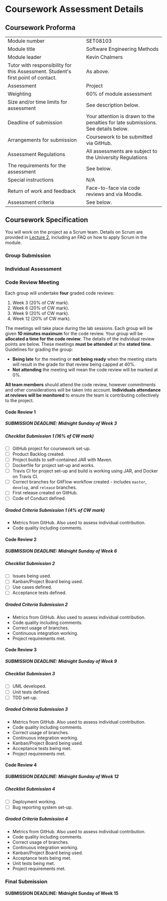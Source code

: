 # Coursework Assessment Details

## Coursework Proforma

| | |
| --- | --- |
| Module number | SET08103 |
| Module title | Software Engineering Methods |
| Module leader | Kevin Chalmers |
| Tutor with responsibility for this Assessment. Student's first point of contact. | As above. |
| Assessment | Project |
| Weighting | 60% of module assessment |
| Size and/or time limits for assessment | See description below. |
| Deadline of submission | Your attention is drawn to the penalties for late submissions.  See details below. |
| Arrangements for submission | Coursework to be submitted via GitHub. |
| Assessment Regulations | All assessments are subject to the University Regulations |
| The requirements for the assessment | See below. |
| Special instructions | N/A |
| Return of work and feedback | Face-to-face via code reviews and via Moodle. |
| Assessment criteria | See below. |

## Coursework Specification

You will work on the project as a Scrum team.  Details on Scrum are provided in [Lecture 2](../lectures/lecture02), including an FAQ on how to apply Scrum in the module.

### Group Submission

### Individual Assessment

### Code Review Meeting

Each group will undertake **four** graded code reviews:

1. Week 3 (20% of CW mark).
2. Week 6 (20% of CW mark).
3. Week 9 (20% of CW mark).
4. Week 12 (20% of CW mark).

The meetings will take place during the lab sessions.  Each group will be given **10 minutes maximum** for the code review.  Your group will be **allocated a time for the code review**.  The details of the individual review points are below.  These meetings **must be attended** at the **stated time**.  Guidelines for grading the group:

- **Being late** for the meeting or **not being ready** when the meeting starts will result in the grade for that review being capped at 40%.
- **Not attending** the meeting will mean the code review will be marked at 0%.

**All team members** should attend the code review, however commitments and other considerations will be taken into account.  **Individuals attendance at reviews will be monitored** to ensure the team is contributing collectively to the project.

#### Code Review 1

##### SUBMISSION DEADLINE: Midnight Sunday of Week 3

##### Checklist Submission 1 (16% of CW mark)

- [ ] GitHub project for coursework set-up.
- [ ] Product Backlog created.
- [ ] Project builds to self-contained JAR with Maven.
- [ ] Dockerfile for project set-up and works.
- [ ] Travis CI for project set-up and build is working using JAR, and Docker on Travis CI.
- [ ] Correct branches for GitFlow workflow created - includes `master`, `develop`, and `release` branches.
- [ ] First release created on GitHub.
- [ ] Code of Conduct defined.

##### Graded Criteria Submission 1 (4% of CW mark)

- Metrics from GitHub.  Also used to assess individual contribution.
- Code quality including comments.

#### Code Review 2

##### SUBMISSION DEADLINE: Midnight Sunday of Week 6

##### Checklist Submission 2

- [ ] Issues being used.
- [ ] Kanban/Project Board being used.
- [ ] Use cases defined.
- [ ] Acceptance tests defined.

##### Graded Criteria Submission 2

- Metrics from GitHub.  Also used to assess individual contribution.
- Code quality including comments.
- Correct usage of branches.
- Continuous integration working.
- Project requirements met.

#### Code Review 3

##### SUBMISSION DEADLINE: Midnight Sunday of Week 9

##### Checklist Submission 3

- [ ] UML developed.
- [ ] Unit tests defined.
- [ ] TDD set-up.

##### Graded Criteria Submission 3

- Metrics from GitHub.  Also used to assess individual contribution.
- Code quality including comments.
- Correct usage of branches.
- Continuous integration working.
- Kanban/Project Board being used.
- Acceptance tests being met.
- Project requirements met.

#### Code Review 4

##### SUBMISSION DEADLINE: Midnight Sunday of Week 12

##### Checklist Submission 4

- [ ] Deployment working.
- [ ] Bug reporting system set-up.

##### Graded Criteria Submission 4

- Metrics from GitHub.  Also used to assess individual contribution.
- Code quality including comments.
- Correct usage of branches.
- Continuous integration working.
- Kanban/Project Board being used.
- Acceptance tests being met.
- Unit tests being met.
- Project requirements met.

### Final Submission

#### SUBMISSION DEADLINE: Midnight Sunday of Week 15